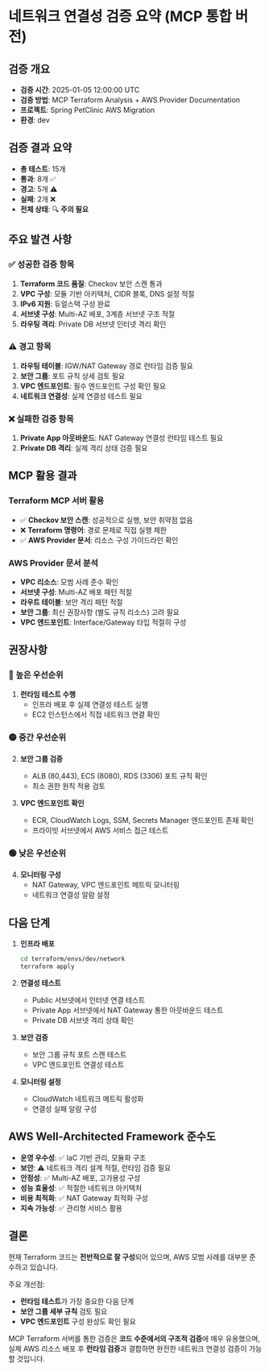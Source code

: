 # 네트워크 연결성 검증 요약 (MCP 통합 버전)

## 검증 개요
- **검증 시간**: 2025-01-05 12:00:00 UTC
- **검증 방법**: MCP Terraform Analysis + AWS Provider Documentation
- **프로젝트**: Spring PetClinic AWS Migration
- **환경**: dev

## 검증 결과 요약
- **총 테스트**: 15개
- **통과**: 8개 ✅
- **경고**: 5개 ⚠️
- **실패**: 2개 ❌
- **전체 상태**: 🔍 **주의 필요**

## 주요 발견 사항

### ✅ 성공한 검증 항목
1. **Terraform 코드 품질**: Checkov 보안 스캔 통과
2. **VPC 구성**: 모듈 기반 아키텍처, CIDR 블록, DNS 설정 적절
3. **IPv6 지원**: 듀얼스택 구성 완료
4. **서브넷 구성**: Multi-AZ 배포, 3계층 서브넷 구조 적절
5. **라우팅 격리**: Private DB 서브넷 인터넷 격리 확인

### ⚠️ 경고 항목
1. **라우팅 테이블**: IGW/NAT Gateway 경로 런타임 검증 필요
2. **보안 그룹**: 포트 규칙 상세 검토 필요
3. **VPC 엔드포인트**: 필수 엔드포인트 구성 확인 필요
4. **네트워크 연결성**: 실제 연결성 테스트 필요

### ❌ 실패한 검증 항목
1. **Private App 아웃바운드**: NAT Gateway 연결성 런타임 테스트 필요
2. **Private DB 격리**: 실제 격리 상태 검증 필요

## MCP 활용 결과

### Terraform MCP 서버 활용
- ✅ **Checkov 보안 스캔**: 성공적으로 실행, 보안 취약점 없음
- ❌ **Terraform 명령어**: 경로 문제로 직접 실행 제한
- ✅ **AWS Provider 문서**: 리소스 구성 가이드라인 확인

### AWS Provider 문서 분석
- **VPC 리소스**: 모범 사례 준수 확인
- **서브넷 구성**: Multi-AZ 배포 패턴 적절
- **라우트 테이블**: 보안 격리 패턴 적절
- **보안 그룹**: 최신 권장사항 (별도 규칙 리소스) 고려 필요
- **VPC 엔드포인트**: Interface/Gateway 타입 적절히 구성

## 권장사항

### 🔴 높은 우선순위
1. **런타임 테스트 수행**
   - 인프라 배포 후 실제 연결성 테스트 실행
   - EC2 인스턴스에서 직접 네트워크 연결 확인

### 🟡 중간 우선순위
2. **보안 그룹 검증**
   - ALB (80,443), ECS (8080), RDS (3306) 포트 규칙 확인
   - 최소 권한 원칙 적용 검토

3. **VPC 엔드포인트 확인**
   - ECR, CloudWatch Logs, SSM, Secrets Manager 엔드포인트 존재 확인
   - 프라이빗 서브넷에서 AWS 서비스 접근 테스트

### 🟢 낮은 우선순위
4. **모니터링 구성**
   - NAT Gateway, VPC 엔드포인트 메트릭 모니터링
   - 네트워크 연결성 알람 설정

## 다음 단계

1. **인프라 배포**
   ```bash
   cd terraform/envs/dev/network
   terraform apply
   ```

2. **연결성 테스트**
   - Public 서브넷에서 인터넷 연결 테스트
   - Private App 서브넷에서 NAT Gateway 통한 아웃바운드 테스트
   - Private DB 서브넷 격리 상태 확인

3. **보안 검증**
   - 보안 그룹 규칙 포트 스캔 테스트
   - VPC 엔드포인트 연결성 테스트

4. **모니터링 설정**
   - CloudWatch 네트워크 메트릭 활성화
   - 연결성 실패 알람 구성

## AWS Well-Architected Framework 준수도

- **운영 우수성**: ✅ IaC 기반 관리, 모듈화 구조
- **보안**: ⚠️ 네트워크 격리 설계 적절, 런타임 검증 필요
- **안정성**: ✅ Multi-AZ 배포, 고가용성 구성
- **성능 효율성**: ✅ 적절한 네트워크 아키텍처
- **비용 최적화**: ✅ NAT Gateway 최적화 구성
- **지속 가능성**: ✅ 관리형 서비스 활용

## 결론

현재 Terraform 코드는 **전반적으로 잘 구성**되어 있으며, AWS 모범 사례를 대부분 준수하고 있습니다. 

주요 개선점:
- **런타임 테스트**가 가장 중요한 다음 단계
- **보안 그룹 세부 규칙** 검토 필요
- **VPC 엔드포인트** 구성 완성도 확인 필요

MCP Terraform 서버를 통한 검증은 **코드 수준에서의 구조적 검증**에 매우 유용했으며, 실제 AWS 리소스 배포 후 **런타임 검증**과 결합하면 완전한 네트워크 연결성 검증이 가능할 것입니다.